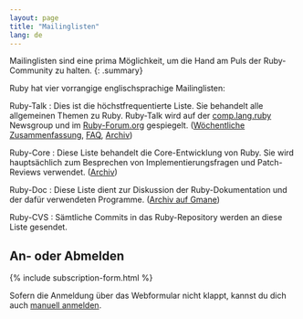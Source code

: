```yaml
---
layout: page
title: "Mailinglisten"
lang: de
---
```


Mailinglisten sind eine prima Möglichkeit, um die Hand am Puls der
Ruby-Community zu halten.
{: .summary}

Ruby hat vier vorrangige englischsprachige Mailinglisten:

Ruby-Talk
: Dies ist die höchstfrequentierte Liste. Sie behandelt alle allgemeinen
  Themen zu Ruby. Ruby-Talk wird auf der
  [comp.lang.ruby](news:comp.lang.ruby) Newsgroup und im
  [Ruby-Forum.org][1] gespiegelt. ([Wöchentliche Zusammenfassung][2],
  [FAQ][3], [Archiv][4])

Ruby-Core
: Diese Liste behandelt die Core-Entwicklung von Ruby. Sie wird
  hauptsächlich zum Besprechen von Implementierungsfragen und
  Patch-Reviews verwendet. ([Archiv][5])

Ruby-Doc
: Diese Liste dient zur Diskussion der Ruby-Dokumentation und der dafür
  verwendeten Programme. ([Archiv auf Gmane][6])

Ruby-CVS
: Sämtliche Commits in das Ruby-Repository werden an diese Liste
  gesendet.

## An- oder Abmelden

{% include subscription-form.html %}

Sofern die Anmeldung über das Webformular nicht klappt, kannst du dich
auch [manuell anmelden](manual-instructions/).



[1]: http://ruby-forum.org
[2]: http://www.rubyweeklynews.org/
[3]: http://rubyhacker.com/clrFAQ.html
[4]: http://blade.nagaokaut.ac.jp/ruby/ruby-talk/index.shtml
[5]: http://blade.nagaokaut.ac.jp/ruby/ruby-core/index.shtml
[6]: http://dir.gmane.org/gmane.comp.lang.ruby.documentation
